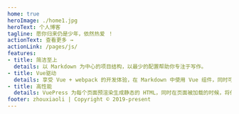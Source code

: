 ```yaml
---
home: true
heroImage: ./home1.jpg
heroText: 个人博客
tagline: 愿你归来仍是少年，依然热爱 ！
actionText: 查看更多 →
actionLink: /pages/js/
features:
- title: 简洁至上
  details: 以 Markdown 为中心的项目结构，以最少的配置帮助你专注于写作。
- title: Vue驱动
  details: 享受 Vue + webpack 的开发体验，在 Markdown 中使用 Vue 组件，同时可以使用 Vue 来开发自定义主题。
- title: 高性能
  details: VuePress 为每个页面预渲染生成静态的 HTML，同时在页面被加载的时候，将作为 SPA 运行。
footer: zhouxiaoli | Copyright © 2019-present 
---
```


